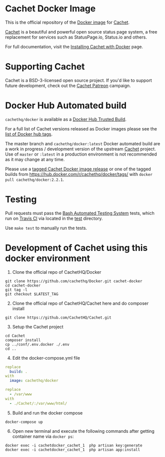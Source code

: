 # Cachet Docker Image

This is the official repository of the [Docker image](https://hub.docker.com/r/cachethq/docker/) for [Cachet](https://github.com/cachethq/Cachet).

[Cachet](https://github.com/cachethq/Cachet) is a beautiful and powerful open source status page system, a free replacement for services such as StatusPage.io, Status.io and others.

For full documentation, visit the [Installing Cachet with Docker](https://docs.cachethq.io/docs/get-started-with-docker) page.

# Supporting Cachet

Cachet is a BSD-3-licensed open source project. If you'd like to support future development, check out the [Cachet Patreon](https://patreon.com/jbrooksuk) campaign.

# Docker Hub Automated build

`cachethq/docker` is available as a [Docker Hub Trusted Build](https://hub.docker.com/r/cachethq/docker/).

For a full list of Cachet versions released as Docker images  please see the [list of Docker hub tags](https://hub.docker.com/r/cachethq/docker/tags/).

The master branch and `cachethq/docker:latest` Docker automated build are a work in progress / development version of the upstream [Cachet](https://github.com/CachetHQ/Cachet) project. Use of `master` or `:latest` in a production environment is not recommended as it may change at any time.

Please use a [tagged Cachet Docker image release](https://github.com/CachetHQ/Docker/releases) or one of the tagged builds from https://hub.docker.com/r/cachethq/docker/tags/ with `docker pull cachethq/docker:2.2.1`.

# Testing

Pull requests must pass the [Bash Automated Testing System](https://github.com/sstephenson/bats) tests, which run on [Travis CI](https://travis-ci.org/CachetHQ/Docker) via located in the [test](test) directory.

Use `make test` to manually run the tests.


# Development of Cachet using this docker environment

1.  Clone the official repo of CachetHQ/Docker
  
  ```shell
  git clone https://github.com/cachethq/Docker.git cachet-docker
  cd cachet-docker
  git tag -l
  git checkout $LATEST_TAG
  ```
2. Clone the official repo of CachetHQ/Cachet here and do composer install
  
  ```shell
  git clone https://github.com/CachetHQ/Cachet.git
  ```

3. Setup the Cachet project
 
 ```shell
 cd Cachet
composer install
cp ../conf/.env.docker ./.env
cd ..
```

4. Edit the docker-compose.yml file

  ```yaml
  replace 
    build: . 
  with 
    image: cachethq/docker

  replace
    - /var/www 
  with 
    - ./Cachet/:/var/www/html/
  ```

5. Build and run the docker compose
  
  ```shell
  docker-compose up
  ```
  
6. Open new terminal and execute the following commands after getting container name via `docker ps`:
  
  ```shell
  docker exec -i cachetdocker_cachet_1  php artisan key:generate
  docker exec -i cachetdocker_cachet_1  php artisan app:install
  ```
